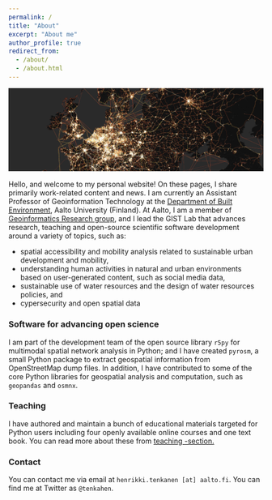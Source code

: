 ```yaml
---
permalink: /
title: "About"
excerpt: "About me"
author_profile: true
redirect_from: 
  - /about/
  - /about.html
---
```


![Europe transit map](Europe_transit.png)

Hello, and welcome to my personal website! On these pages, I share primarily work-related content and news. I am currently an Assistant Professor of Geoinformation Technology at the [Department of Built Environment](https://www.aalto.fi/en/department-of-built-environment), Aalto University (Finland). At Aalto, I am a member of [Geoinformatics Research group](https://www.aalto.fi/en/department-of-built-environment/geoinformatics), and I lead the GIST Lab that advances research, teaching and open-source scientific software development around a variety of topics, such as:
- spatial accessibility and mobility analysis related to sustainable urban development and mobility, 
- understanding human activities in natural and urban environments based on user-generated content, such as social media data,
- sustainable use of water resources and the design of water resources policies, and
- cypersecurity and open spatial data

### Software for advancing open science

I am part of the development team of the open source library `r5py` for multimodal spatial network analysis in Python; and I have created `pyrosm`, a small Python package to extract geospatial information from OpenStreetMap dump files. In addition, I have contributed to some of the core Python libraries for geospatial analysis and computation, such as `geopandas` and `osmnx`. 

### Teaching

I have authored and maintain a bunch of educational materials targeted for Python users including four openly available online courses and one text book. You can read more about these from [teaching -section.](https://htenkanen.org/teaching/)

### Contact

You can contact me via email at `henrikki.tenkanen [at] aalto.fi`. You can find me at Twitter as `@tenkahen`. 
